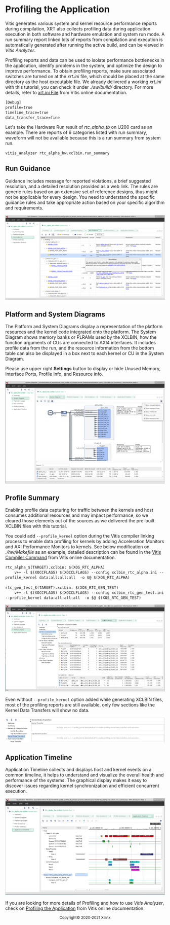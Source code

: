 # Profiling the Application

Vitis generates various system and kernel resource performance reports during compilation, XRT also collects profiling data during application execution in both software and hardware emulation and system run mode. A run summary report linked lots of reports from compilation and execution is automatically generated after running the active build, and can be viewed in *Vitis Analyzer*. 

Profiling reports and data can be used to isolate performance bottlenecks in the application, identify problems in the system, and optimize the design to improve performance. To obtain profiling reports, make sure associated switches are turned on at the *xrt.ini* file, which should be placed at the same directory as the host executable file. We already delivered a working *xrt.ini* with this tutorial, you can check it under *./sw/build/* directory. For more details, refer to [xrt.ini File](https://www.xilinx.com/html_docs/xilinx2020_1/vitis_doc/obl1532064985142.html) from Vitis online documentation.

```
[Debug]
profile=true
timeline_trace=true
data_transfer_trace=fine
```

Let's take the Hardware Run result of *rtc_alpha_tb* on U200 card as an example. There are reports of 6 categories listed with run summary, waveform will not be available because this is a run summary from system run. 

```
vitis_analyzer rtc_alpha_hw.xclbin.run_summary
```

## Run Guidance

Guidance includes message for reported violations, a brief suggested resolution, and a detailed resolution provided as a web link. The rules are generic rules based on an extensive set of reference designs, thus might not be applicable for every design. You need to understand the specific guidance rules and take appropriate action based on your specific algorithm and requirements.

<div align="center">
<img src="./images/hw_guidance.PNG" alt="Hardware Run Guidance" >
</div>

## Platform and System Diagrams

The Platform and System Diagrams display a representation of the platform resources and the kernel code integrated onto the platform. The System Diagram shows memory banks or PLRAMs used by the XCLBIN, how the function arguments of CUs are connected to AXI4 interfaces. It includes profile data from the run, and the resource information from the bottom table can also be displayed in a box next to each kernel or CU in the System Diagram. 

Please use upper right **Settings** button to display or hide Unused Memory, Interface Ports, Profile Info, and Resource info.

<div align="center">
<img src="./images/hw_sys_diagram.PNG" alt="Hardware System Diagram" >
</div>

## Profile Summary

Enabling profile data capturing for traffic between the kernels and host consumes additional resources and may impact performance, so we cleared those elements out of the sources as we delivered the pre-built XCLBIN files with this tutorial. 

You could add `--profile_kernel` option during the Vitis compiler linking process to enable data profiling for kernels by adding Acceleration Monitors and AXI Performance Monitors to kernels. See below modification on *./hw/Makefile* as an example, detailed description can be found in the [Vitis Compiler Command](https://www.xilinx.com/html_docs/xilinx2020_1/vitis_doc/vitiscommandcompiler.html#wrj1504034328013) from Vitis online documentation. 

```
rtc_alpha_$(TARGET).xclbin: $(XOS_RTC_ALPHA)
	v++ -l $(XOCCFLAGS) $(XOCCLFLAGS) --config xclbin_rtc_alpha.ini --profile_kernel data:all:all:all  -o $@ $(XOS_RTC_ALPHA)

rtc_gen_test_$(TARGET).xclbin: $(XOS_RTC_GEN_TEST)
	v++ -l $(XOCCFLAGS) $(XOCCLFLAGS) --config xclbin_rtc_gen_test.ini --profile_kernel data:all:all:all  -o $@ $(XOS_RTC_GEN_TEST)
```

<div align="center">
<img src="./images/hw_profile_summary.PNG" alt="Profile Summary" >
</div>

Even without `--profile_kernel` option added while generating XCLBIN files, most of the profiling reports are still available, only few sections like the Kernel Data Transfers will show no data.

<div align="center">
<img src="./images/no_kernel_data.PNG" alt="No Kernel Data" >
</div>

##  Application Timeline

Application Timeline collects and displays host and kernel events on a common timeline, it helps to understand and visualize the overall health and performance of the systems. The graphical display makes it easy to discover issues regarding kernel synchronization and efficient concurrent execution. 

<div align="center">
<img src="./images/hw_timeline.PNG" alt="Application Timeline" >
</div>

If you are looking for more details of Profiling and how to use *Vitis Analyzer*, check on [Profiling the Application](https://www.xilinx.com/html_docs/xilinx2020_1/vitis_doc/profilingapplication.html) from Vitis online documentation. 

<p class="sphinxhide" align="center"><sup>Copyright&copy; 2020-2021 Xilinx</sup></p>
